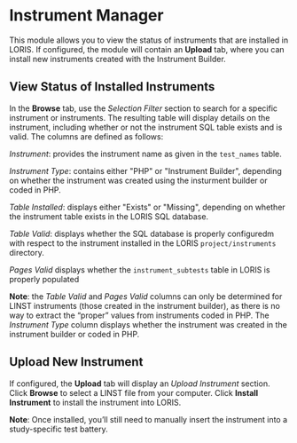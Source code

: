 # Instrument Manager

This module allows you to view the status of instruments that are installed in LORIS. If configured, the module will contain an **Upload** tab, where you can install new instruments created with the Instrument Builder. 

## View Status of Installed Instruments

In the **Browse** tab, use the *Selection Filter* section to search for a specific instrument or instruments. The resulting table will display details on the instrument, including whether or not the instrument SQL table exists and is valid. The columns are defined as follows:

*Instrument*: provides the instrument name as given in the `test_names` table.

*Instrument Type*: contains either "PHP" or "Instrument Builder", depending on whether the instrument was created using the insturment builder or coded in PHP. 

*Table Installed*: displays either "Exists" or "Missing", depending on whether the instrument table exists in the LORIS SQL database.

*Table Valid*: displays whether the SQL database is properly configuredm with respect to the instrument installed in the LORIS `project/instruments` directory. 

*Pages Valid* displays whether the `instrument_subtests` table in LORIS is properly populated

**Note**: the *Table Valid* and *Pages Valid* columns can only be determined for LINST instruments (those created in the instrument builder), as there is no way to extract the “proper” values from instruments coded in PHP. The *Instrument Type* column displays whether the instrument was created in the instrument builder or coded in PHP. 

## Upload New Instrument

If configured, the **Upload** tab will display an *Upload Instrument* section. Click **Browse** to select a LINST file from your computer. Click **Install Instrument** to install the instrument into LORIS. 

**Note**: Once installed, you’ll still need to manually insert the instrument into a study-specific test battery. 
